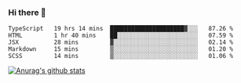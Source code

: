 ### Hi there 👋



<!--
**webB1an/webB1an** is a ✨ _special_ ✨ repository because its `README.md` (this file) appears on your GitHub profile.

Here are some ideas to get you started:

- 🔭 I’m currently working on ...
- 🌱 I’m currently learning ...
- 👯 I’m looking to collaborate on ...
- 🤔 I’m looking for help with ...
- 💬 Ask me about ...
- 📫 How to reach me: ...
- 😄 Pronouns: ...
- ⚡ Fun fact: ...
-->

<!--START_SECTION:waka-->
```text
TypeScript   19 hrs 14 mins  █████████████████████▓░░░   87.26 % 
HTML         1 hr 40 mins    ██░░░░░░░░░░░░░░░░░░░░░░░   07.59 % 
JSX          28 mins         ▓░░░░░░░░░░░░░░░░░░░░░░░░   02.14 % 
Markdown     15 mins         ▒░░░░░░░░░░░░░░░░░░░░░░░░   01.20 % 
SCSS         14 mins         ▒░░░░░░░░░░░░░░░░░░░░░░░░   01.06 % 
```
<!--END_SECTION:waka-->


[![Anurag's github stats](https://github-readme-stats.vercel.app/api?username=webB1an&show_icons=true&theme=radical)](https://github.com/anuraghazra/github-readme-stats)

